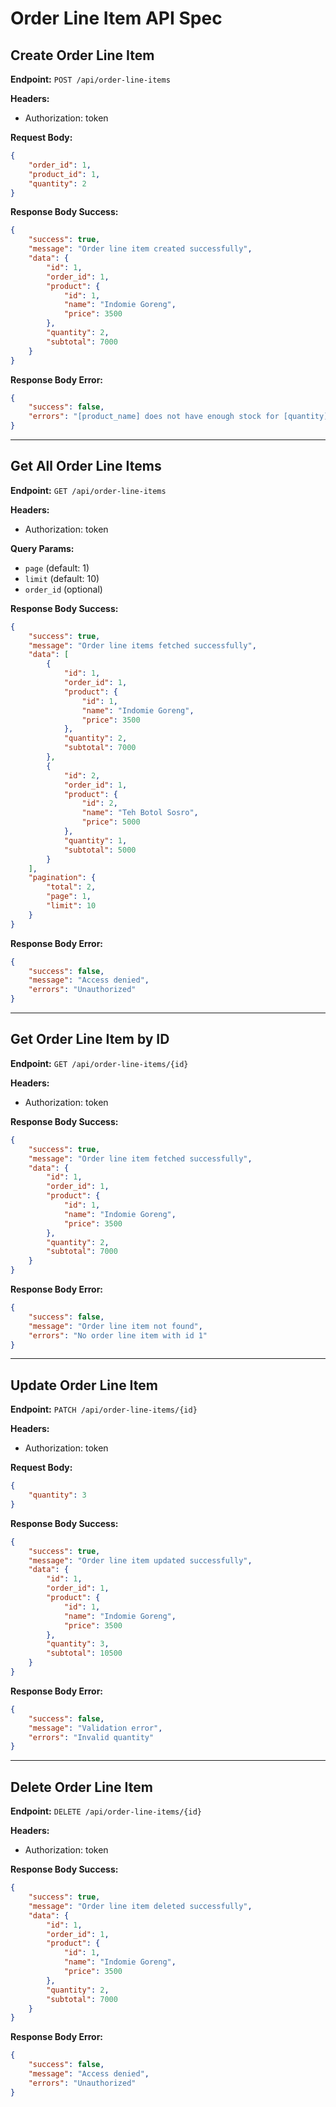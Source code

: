 # Order Line Item API Spec

## Create Order Line Item

**Endpoint:** `POST /api/order-line-items`

**Headers:**
- Authorization: token

**Request Body:**
```json
{
    "order_id": 1,
    "product_id": 1,
    "quantity": 2
}
```

**Response Body Success:**
```json
{
    "success": true,
    "message": "Order line item created successfully",
    "data": {
        "id": 1,
        "order_id": 1,
        "product": {
            "id": 1,
            "name": "Indomie Goreng",
            "price": 3500
        },
        "quantity": 2,
        "subtotal": 7000
    }
}
```

**Response Body Error:**
```json
{
    "success": false,
    "errors": "[product_name] does not have enough stock for [quantity]"
}
```

---

## Get All Order Line Items

**Endpoint:** `GET /api/order-line-items`

**Headers:**
- Authorization: token

**Query Params:**
- `page` (default: 1)
- `limit` (default: 10)
- `order_id` (optional)

**Response Body Success:**
```json
{
    "success": true,
    "message": "Order line items fetched successfully",
    "data": [
        {
            "id": 1,
            "order_id": 1,
            "product": {
                "id": 1,
                "name": "Indomie Goreng",
                "price": 3500
            },
            "quantity": 2,
            "subtotal": 7000
        },
        {
            "id": 2,
            "order_id": 1,
            "product": {
                "id": 2,
                "name": "Teh Botol Sosro",
                "price": 5000
            },
            "quantity": 1,
            "subtotal": 5000
        }
    ],
    "pagination": {
        "total": 2,
        "page": 1,
        "limit": 10
    }
}
```

**Response Body Error:**
```json
{
    "success": false,
    "message": "Access denied",
    "errors": "Unauthorized"
}
```

---

## Get Order Line Item by ID

**Endpoint:** `GET /api/order-line-items/{id}`

**Headers:**
- Authorization: token

**Response Body Success:**
```json
{
    "success": true,
    "message": "Order line item fetched successfully",
    "data": {
        "id": 1,
        "order_id": 1,
        "product": {
            "id": 1,
            "name": "Indomie Goreng",
            "price": 3500
        },
        "quantity": 2,
        "subtotal": 7000
    }
}
```

**Response Body Error:**
```json
{
    "success": false,
    "message": "Order line item not found",
    "errors": "No order line item with id 1"
}
```

---

## Update Order Line Item

**Endpoint:** `PATCH /api/order-line-items/{id}`

**Headers:**
- Authorization: token

**Request Body:**
```json
{
    "quantity": 3
}
```

**Response Body Success:**
```json
{
    "success": true,
    "message": "Order line item updated successfully",
    "data": {
        "id": 1,
        "order_id": 1,
        "product": {
            "id": 1,
            "name": "Indomie Goreng",
            "price": 3500
        },
        "quantity": 3,
        "subtotal": 10500
    }
}
```

**Response Body Error:**
```json
{
    "success": false,
    "message": "Validation error",
    "errors": "Invalid quantity"
}
```

---

## Delete Order Line Item

**Endpoint:** `DELETE /api/order-line-items/{id}`

**Headers:**
- Authorization: token

**Response Body Success:**
```json
{
    "success": true,
    "message": "Order line item deleted successfully",
    "data": {
        "id": 1,
        "order_id": 1,
        "product": {
            "id": 1,
            "name": "Indomie Goreng",
            "price": 3500
        },
        "quantity": 2,
        "subtotal": 7000
    }
}
```

**Response Body Error:**
```json
{
    "success": false,
    "message": "Access denied",
    "errors": "Unauthorized"
}
```
